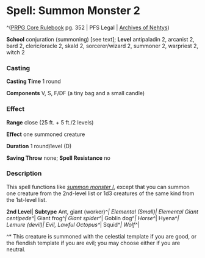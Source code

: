 # Spell: Summon Monster 2

^([PRPG Core Rulebook][ss-summon-monster-2] pg. 352 | PFS Legal | [Archives of Nehtys][sn-summon-monster-2])

**School** conjuration (summoning) [see text]; **Level** antipaladin 2, arcanist 2, bard 2, cleric/oracle 2, skald 2, sorcerer/wizard 2, summoner 2, warpriest 2, witch 2

### Casting

**Casting Time** 1 round

**Components** V, S, F/DF (a tiny bag and a small candle)

### Effect

**Range** close (25 ft. + 5 ft./2 levels)

**Effect** one summoned creature

**Duration** 1 round/level (D)

**Saving Throw** none; **Spell Resistance** no

### Description

This spell functions like _[summon monster I]_, except that you can summon one creature from the 2nd-level list or 1d3 creatures of the same kind from the 1st-level list.

**2nd Level**| **Subtype**
Ant, giant (worker)^*| &#009;
Elemental (Small)| Elemental
Giant centipede^*| &#009;
Giant frog^*| &#009;
Giant spider^*| &#009;
Goblin dog^*| &#009;
Horse^*| &#009;
Hyena^*| &#009;
Lemure (devil)| Evil, Lawful
Octopus^*| &#009;
Squid^*| &#009;
Wolf^*| &#009;

^* This creature is summoned with the celestial template if you are good, or the fiendish template if you are evil; you may choose either if you are neutral.

[ss-summon-monster-2]: http://paizo.com/pathfinderRPG/v57
[sn-summon-monster-2]: http://www.archivesofnethys.com/SpellDisplay.aspx?ItemName=Summon%20Monster%202
[summon monster I]: http://www.archivesofnethys.com/SpellDisplay.aspx?ItemName=Summon%20Monster%201